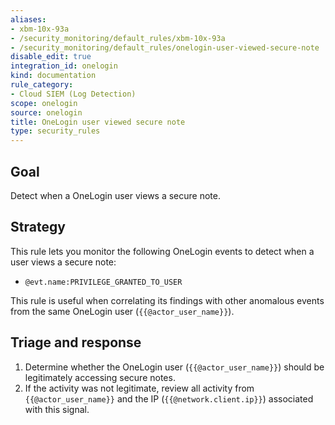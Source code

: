 ```yaml
---
aliases:
- xbm-10x-93a
- /security_monitoring/default_rules/xbm-10x-93a
- /security_monitoring/default_rules/onelogin-user-viewed-secure-note
disable_edit: true
integration_id: onelogin
kind: documentation
rule_category:
- Cloud SIEM (Log Detection)
scope: onelogin
source: onelogin
title: OneLogin user viewed secure note
type: security_rules
---
```


## Goal
Detect when a OneLogin user views a secure note.

## Strategy
This rule lets you monitor the following OneLogin events to detect when a user views a secure note:

* `@evt.name:PRIVILEGE_GRANTED_TO_USER`

This rule is useful when correlating its findings with other anomalous events from the same OneLogin user (`{{@actor_user_name}}`).

## Triage and response
1. Determine whether the OneLogin user (`{{@actor_user_name}}`) should be legitimately accessing secure notes.
2. If the activity was not legitimate, review all activity from `{{@actor_user_name}}` and the IP (`{{@network.client.ip}}`) associated with this signal.
